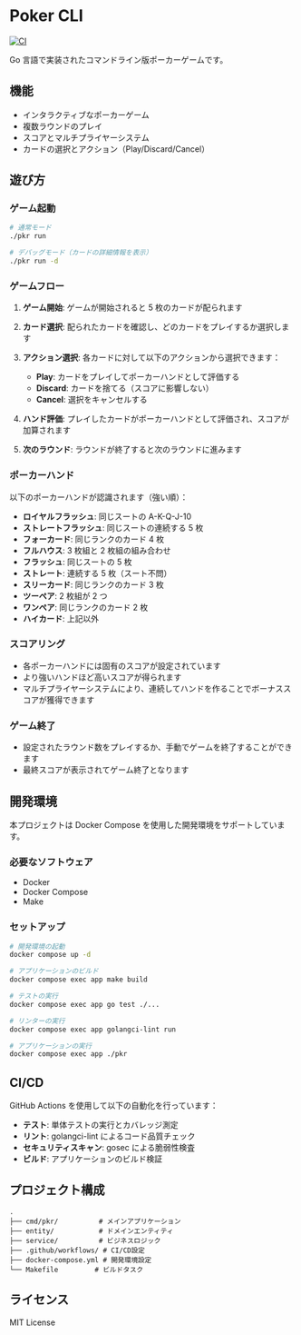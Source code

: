 # Poker CLI

[![CI](https://github.com/litencatt/pkr/actions/workflows/ci.yml/badge.svg)](https://github.com/litencatt/pkr/actions/workflows/ci.yml)

Go 言語で実装されたコマンドライン版ポーカーゲームです。

## 機能

- インタラクティブなポーカーゲーム
- 複数ラウンドのプレイ
- スコアとマルチプライヤーシステム
- カードの選択とアクション（Play/Discard/Cancel）

## 遊び方

### ゲーム起動

```bash
# 通常モード
./pkr run

# デバッグモード（カードの詳細情報を表示）
./pkr run -d
```

### ゲームフロー

1. **ゲーム開始**: ゲームが開始されると 5 枚のカードが配られます
2. **カード選択**: 配られたカードを確認し、どのカードをプレイするか選択します
3. **アクション選択**: 各カードに対して以下のアクションから選択できます：

   - **Play**: カードをプレイしてポーカーハンドとして評価する
   - **Discard**: カードを捨てる（スコアに影響しない）
   - **Cancel**: 選択をキャンセルする

4. **ハンド評価**: プレイしたカードがポーカーハンドとして評価され、スコアが加算されます
5. **次のラウンド**: ラウンドが終了すると次のラウンドに進みます

### ポーカーハンド

以下のポーカーハンドが認識されます（強い順）：

- **ロイヤルフラッシュ**: 同じスートの A-K-Q-J-10
- **ストレートフラッシュ**: 同じスートの連続する 5 枚
- **フォーカード**: 同じランクのカード 4 枚
- **フルハウス**: 3 枚組と 2 枚組の組み合わせ
- **フラッシュ**: 同じスートの 5 枚
- **ストレート**: 連続する 5 枚（スート不問）
- **スリーカード**: 同じランクのカード 3 枚
- **ツーペア**: 2 枚組が 2 つ
- **ワンペア**: 同じランクのカード 2 枚
- **ハイカード**: 上記以外

### スコアリング

- 各ポーカーハンドには固有のスコアが設定されています
- より強いハンドほど高いスコアが得られます
- マルチプライヤーシステムにより、連続してハンドを作ることでボーナススコアが獲得できます

### ゲーム終了

- 設定されたラウンド数をプレイするか、手動でゲームを終了することができます
- 最終スコアが表示されてゲーム終了となります

## 開発環境

本プロジェクトは Docker Compose を使用した開発環境をサポートしています。

### 必要なソフトウェア

- Docker
- Docker Compose
- Make

### セットアップ

```bash
# 開発環境の起動
docker compose up -d

# アプリケーションのビルド
docker compose exec app make build

# テストの実行
docker compose exec app go test ./...

# リンターの実行
docker compose exec app golangci-lint run

# アプリケーションの実行
docker compose exec app ./pkr
```

## CI/CD

GitHub Actions を使用して以下の自動化を行っています：

- **テスト**: 単体テストの実行とカバレッジ測定
- **リント**: golangci-lint によるコード品質チェック
- **セキュリティスキャン**: gosec による脆弱性検査
- **ビルド**: アプリケーションのビルド検証

## プロジェクト構成

```
.
├── cmd/pkr/          # メインアプリケーション
├── entity/           # ドメインエンティティ
├── service/          # ビジネスロジック
├── .github/workflows/ # CI/CD設定
├── docker-compose.yml # 開発環境設定
└── Makefile         # ビルドタスク
```

## ライセンス

MIT License
